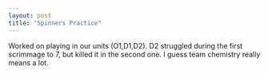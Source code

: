 ```yaml
---
layout: post
title: "Spinners Practice"
---
```


Worked on playing in our units (O1,D1,D2). D2 struggled during the first scrimmage to 7, but killed it in the second one. I guess team chemistry really means a lot.
